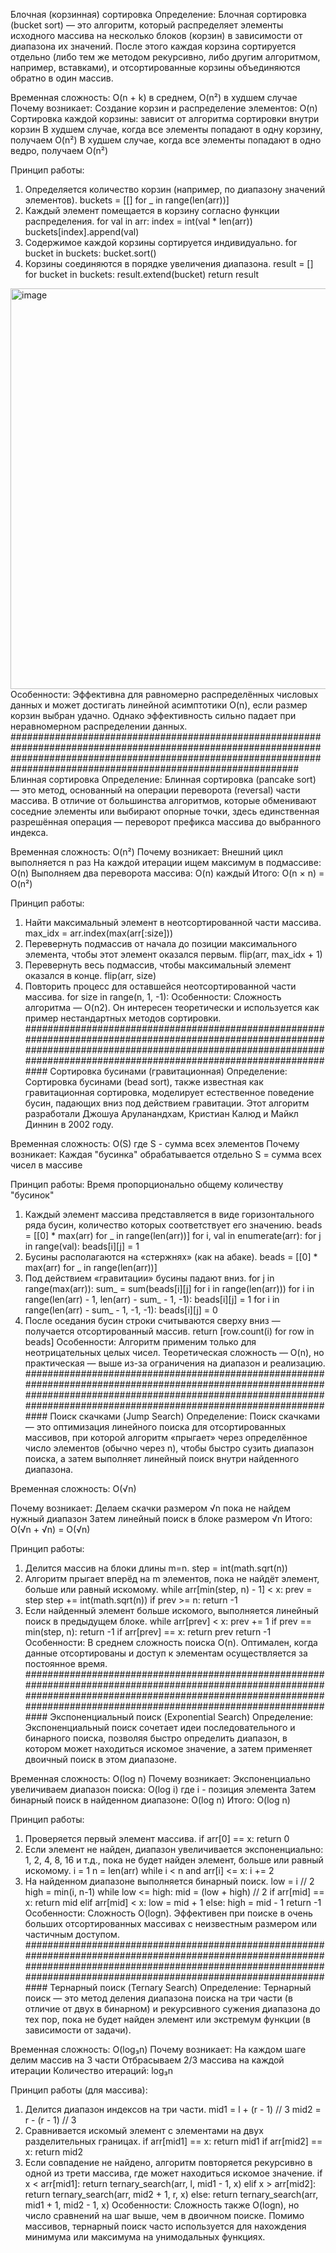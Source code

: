 Блочная (корзинная) сортировка
Определение: Блочная сортировка (bucket sort) — это алгоритм, который распределяет
элементы исходного массива на несколько блоков (корзин) в зависимости от диапазона их
значений. После этого каждая корзина сортируется отдельно (либо тем же методом
рекурсивно, либо другим алгоритмом, например, вставками), и отсортированные корзины
объединяются обратно в один массив.

Временная сложность: O(n + k) в среднем, O(n²) в худшем случае
Почему возникает:
Создание корзин и распределение элементов: O(n)
Сортировка каждой корзины: зависит от алгоритма сортировки внутри корзин
В худшем случае, когда все элементы попадают в одну корзину, получаем O(n²)
В худшем случае, когда все элементы попадают в одно ведро, получаем O(n²)

Принцип работы:
1. Определяется количество корзин (например, по диапазону значений элементов).
buckets = [[] for _ in range(len(arr))]
2. Каждый элемент помещается в корзину согласно функции распределения.
for val in arr:
    index = int(val * len(arr))
    buckets[index].append(val)
3. Содержимое каждой корзины сортируется индивидуально.
for bucket in buckets:
    bucket.sort()
4. Корзины соединяются в порядке увеличения диапазона.
result = []
for bucket in buckets:
    result.extend(bucket)
return result
<img width="575" height="641" alt="image" src="https://github.com/user-attachments/assets/685e1fad-0b4b-4ded-bbab-37199d1e8ae1" />
Особенности:
Эффективна для равномерно распределённых числовых данных и может достигать линейной
асимптотики O(n), если размер корзин выбран удачно. Однако эффективность сильно падает
при неравномерном распределении данных.
############################################################################################################################################################################################################################
Блинная сортировка
Определение: Блинная сортировка (pancake sort) — это метод, основанный на операции
переворота (reversal) части массива. В отличие от большинства алгоритмов, которые
обменивают соседние элементы или выбирают опорные точки, здесь единственная
разрешённая операция — переворот префикса массива до выбранного индекса.

Временная сложность: O(n²)
Почему возникает:
Внешний цикл выполняется n раз
На каждой итерации ищем максимум в подмассиве: O(n)
Выполняем два переворота массива: O(n) каждый
Итого: O(n × n) = O(n²)

Принцип работы:
1. Найти максимальный элемент в неотсортированной части массива.
max_idx = arr.index(max(arr[:size]))
2. Перевернуть подмассив от начала до позиции максимального элемента, чтобы этот
элемент оказался первым.
flip(arr, max_idx + 1)
3. Перевернуть весь подмассив, чтобы максимальный элемент оказался в конце.
flip(arr, size)
4. Повторить процесс для оставшейся неотсортированной части массива.
for size in range(n, 1, -1):
Особенности:
Сложность алгоритма — O(n2). Он интересен теоретически и используется как пример
нестандартных методов сортировки.
############################################################################################################################################################################################################################
Сортировка бусинами (гравитационная)
Определение: Сортировка бусинами (bead sort), также известная как гравитационная
сортировка, моделирует естественное поведение бусин, падающих вниз под действием
гравитации. Этот алгоритм разработали Джошуа Аруланандхам, Кристиан Калюд и Майкл
Диннин в 2002 году.

Временная сложность: O(S) где S - сумма всех элементов
Почему возникает:
Каждая "бусинка" обрабатывается отдельно
S = сумма всех чисел в массиве

Принцип работы:
Время пропорционально общему количеству "бусинок"
1. Каждый элемент массива представляется в виде горизонтального ряда бусин,
количество которых соответствует его значению.
beads = [[0] * max(arr) for _ in range(len(arr))]
for i, val in enumerate(arr):
    for j in range(val):
        beads[i][j] = 1
2. Бусины располагаются на «стержнях» (как на абаке).
beads = [[0] * max(arr) for _ in range(len(arr))]
3. Под действием «гравитации» бусины падают вниз.
for j in range(max(arr)):
    sum_ = sum(beads[i][j] for i in range(len(arr)))
    for i in range(len(arr) - 1, len(arr) - sum_ - 1, -1):
        beads[i][j] = 1
    for i in range(len(arr) - sum_ - 1, -1, -1):
        beads[i][j] = 0
4. После оседания бусин строки считываются сверху вниз — получается
отсортированный массив.
return [row.count(i) for row in beads]
Особенности:
Алгоритм применим только для неотрицательных целых чисел. Теоретическая сложность —
O(n), но практическая — выше из-за ограничения на диапазон и реализацию.
############################################################################################################################################################################################################################
Поиск скачками (Jump Search)
Определение:
Поиск скачками — это оптимизация линейного поиска для отсортированных массивов, при
которой алгоритм «прыгает» через определённое число элементов (обычно через n), чтобы
быстро сузить диапазон поиска, а затем выполняет линейный поиск внутри найденного
диапазона.

Временная сложность: O(√n)

Почему возникает:
Делаем скачки размером √n пока не найдем нужный диапазон
Затем линейный поиск в блоке размером √n
Итого: O(√n + √n) = O(√n)

Принцип работы:
1. Делится массив на блоки длины m=n.
step = int(math.sqrt(n))
2. Алгоритм прыгает вперёд на m элементов, пока не найдёт элемент, больше или равный
искомому.
while arr[min(step, n) - 1] < x:
    prev = step
    step += int(math.sqrt(n))
    if prev >= n:
        return -1
3. Если найденный элемент больше искомого, выполняется линейный поиск в
предыдущем блоке.
while arr[prev] < x:
    prev += 1
    if prev == min(step, n):
        return -1
if arr[prev] == x:
    return prev
return -1
Особенности:
В среднем сложность поиска O(n).
Оптимален, когда данные отсортированы и доступ к элементам осуществляется за постоянное
время.
############################################################################################################################################################################################################################
Экспоненциальный поиск (Exponential Search)
Определение:
Экспоненциальный поиск сочетает идеи последовательного и бинарного поиска, позволяя
быстро определить диапазон, в котором может находиться искомое значение, а затем
применяет двоичный поиск в этом диапазоне.

Временная сложность: O(log n)
Почему возникает:
Экспоненциально увеличиваем диапазон поиска: O(log i) где i - позиция элемента
Затем бинарный поиск в найденном диапазоне: O(log n)
Итого: O(log n)

Принцип работы:
1. Проверяется первый элемент массива.
if arr[0] == x:
    return 0
2. Если элемент не найден, диапазон увеличивается экспоненциально: 1, 2, 4, 8, 16 и т.д.,
пока не будет найден элемент, больше или равный искомому.
i = 1
n = len(arr)
while i < n and arr[i] <= x:
    i += 2
3. На найденном диапазоне выполняется бинарный поиск.
low = i // 2
high = min(i, n-1)
while low <= high:
    mid = (low + high) // 2
    if arr[mid] == x:
        return mid
    elif arr[mid] < x:
        low = mid + 1
    else:
        high = mid - 1
return -1
Особенности:
Сложность O(log⁡n). Эффективен при поиске в очень больших отсортированных массивах с
неизвестным размером или частичным доступом.
############################################################################################################################################################################################################################
Тернарный поиск (Ternary Search)
Определение:
Тернарный поиск — это метод деления диапазона поиска на три части (в отличие от двух в
бинарном) и рекурсивного сужения диапазона до тех пор, пока не будет найден элемент или
экстремум функции (в зависимости от задачи).

Временная сложность: O(log₃n)
Почему возникает:
На каждом шаге делим массив на 3 части
Отбрасываем 2/3 массива на каждой итерации
Количество итераций: log₃n

Принцип работы (для массива):
1. Делится диапазон индексов на три части.
mid1 = l + (r - 1) // 3
mid2 = r - (r - 1) // 3
2. Сравнивается искомый элемент с элементами на двух разделительных границах.
if arr[mid1] == x:
    return mid1
if arr[mid2] == x:
    return mid2
3. Если совпадение не найдено, алгоритм повторяется рекурсивно в одной из трети
массива, где может находиться искомое значение.
if x < arr[mid1]:
    return ternary_search(arr, l, mid1 - 1, x)
elif x > arr[mid2]:
    return ternary_search(arr, mid2 + 1, r, x)
else:
    return ternary_search(arr, mid1 + 1, mid2 - 1, x)
Особенности:
Сложность также O(log⁡n), но число сравнений на шаг выше, чем в двоичном поиске.
Помимо массивов, тернарный поиск часто используется для нахождения минимума или
максимума на унимодальных функциях.



